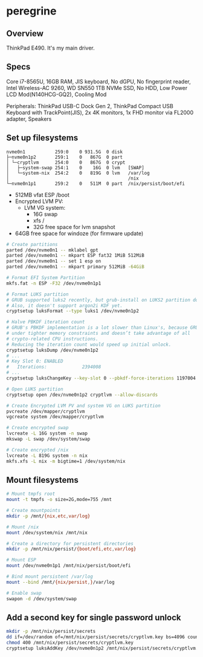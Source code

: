 # peregrine
## Overview
ThinkPad E490. It's my main driver.

## Specs
Core i7-8565U, 16GB RAM, JIS keyboard, No dGPU, No fingerprint reader, Intel Wireless-AC 9260, WD SN550 1TB NVMe SSD, No HDD, Low Power LCD Mod(N140HCG-GQ2), Cooling Mod

Peripherals: ThinkPad USB-C Dock Gen 2, ThinkPad Compact USB Keyboard with TrackPoint(JIS), 2x 4K monitors, 1x FHD monitor via FL2000 adapter, Speakers

## Set up filesystems
```
nvme0n1           259:0    0 931.5G  0 disk  
├─nvme0n1p2       259:1    0   867G  0 part  
│ └─cryptlvm      254:0    0   867G  0 crypt 
│   ├─system-swap 254:1    0    16G  0 lvm   [SWAP]
│   └─system-nix  254:2    0   819G  0 lvm   /var/log
│                                            /nix
└─nvme0n1p1       259:2    0   511M  0 part  /nix/persist/boot/efi
```

- 512MB vfat ESP /boot
- Encrypted LVM PV:
  - LVM VG system:
    - 16G swap
    - xfs /
    - 32G free space for lvm snapshot
- 64GB free space for windoze (for firmware update)

```sh
# Create partitions
parted /dev/nvme0n1 -- mklabel gpt
parted /dev/nvme0n1 -- mkpart ESP fat32 1MiB 512MiB
parted /dev/nvme0n1 -- set 1 esp on
parted /dev/nvme0n1 -- mkpart primary 512MiB -64GiB

# Format EFI System Partition
mkfs.fat -n ESP -F32 /dev/nvme0n1p1

# Format LUKS partition
# GRUB supported luks2 recently, but grub-install on LUKS2 partition doesn't work yet.
# Also, it doesn't support argon2i KDF yet.
cryptsetup luksFormat --type luks1 /dev/nvme0n1p2

# Halve PBKDF iteration count
# GRUB's PBKDF implementation is a lot slower than Linux's, because GRUB operates
# under tighter memory constraints and doesn’t take advantage of all
# crypto-related CPU instructions.
# Reducing the iteration count would speed up initial unlock.
cryptsetup luksDump /dev/nvme0n1p2
# ...
# Key Slot 0: ENABLED
#	Iterations:         	2394008
# ...
cryptsetup luksChangeKey --key-slot 0 --pbkdf-force-iterations 1197004 /dev/nvme0n1p2

# Open LUKS partition
cryptsetup open /dev/nvme0n1p2 cryptlvm --allow-discards

# Create Encrypted LVM PV and system VG on LUKS partition
pvcreate /dev/mapper/cryptlvm
vgcreate system /dev/mapper/cryptlvm

# Create encrypted swap
lvcreate -L 16G system -n swap
mkswap -L swap /dev/system/swap

# Create encrypted /nix
lvcreate -L 819G system -n nix
mkfs.xfs -L nix -m bigtime=1 /dev/system/nix
```

## Mount filesystems
```sh
# Mount tmpfs root
mount -t tmpfs -o size=2G,mode=755 /mnt

# Create mountpoints
mkdir -p /mnt/{nix,etc,var/log}

# Mount /nix
mount /dev/system/nix /mnt/nix

# Create a directory for persistent directories
mkdir -p /mnt/nix/persist/{boot/efi,etc,var/log}

# Mount ESP
mount /dev/nvme0n1p1 /mnt/nix/persist/boot/efi

# Bind mount persistent /var/log
mount --bind /mnt/{nix/persist,}/var/log

# Enable swap
swapon -d /dev/system/swap
```

## Add a second key for single password unlock
```sh
mkdir -p /mnt/nix/persist/secrets
dd if=/dev/random of=/mnt/nix/persist/secrets/cryptlvm.key bs=4096 count=1
chmod 400 /mnt/nix/persist/secrets/cryptlvm.key
cryptsetup luksAddKey /dev/nvme0n1p2 /mnt/nix/persist/secrets/cryptlvm.key
```
